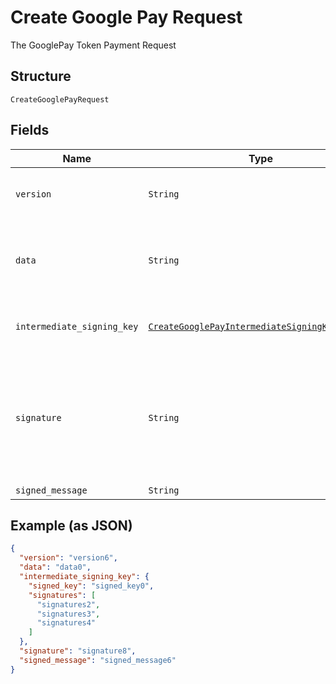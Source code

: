 
# Create Google Pay Request

The GooglePay Token Payment Request

## Structure

`CreateGooglePayRequest`

## Fields

| Name | Type | Tags | Description |
|  --- | --- | --- | --- |
| `version` | `String` | Required | Informação sobre a versão do token. Único valor aceito é EC_v2 |
| `data` | `String` | Required | Dados de pagamento criptografados. Corresponde ao encryptedMessage do token Google. |
| `intermediate_signing_key` | [`CreateGooglePayIntermediateSigningKeyRequest`](../../doc/models/create-google-pay-intermediate-signing-key-request.md) | Required | The GooglePay intermediate signing key request |
| `signature` | `String` | Required | Assinatura dos dados de pagamento. Verifica se a origem da mensagem é o Google. Corresponde ao signature do token Google. |
| `signed_message` | `String` | Required | - |

## Example (as JSON)

```json
{
  "version": "version6",
  "data": "data0",
  "intermediate_signing_key": {
    "signed_key": "signed_key0",
    "signatures": [
      "signatures2",
      "signatures3",
      "signatures4"
    ]
  },
  "signature": "signature8",
  "signed_message": "signed_message6"
}
```

